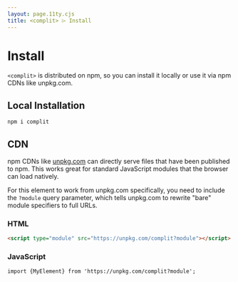 ```yaml
---
layout: page.11ty.cjs
title: <complit> ⌲ Install
---
```


# Install

`<complit>` is distributed on npm, so you can install it locally or use it via npm CDNs like unpkg.com.

## Local Installation

```bash
npm i complit
```

## CDN

npm CDNs like [unpkg.com]() can directly serve files that have been published to npm. This works great for standard JavaScript modules that the browser can load natively.

For this element to work from unpkg.com specifically, you need to include the `?module` query parameter, which tells unpkg.com to rewrite "bare" module specifiers to full URLs.

### HTML

```html
<script type="module" src="https://unpkg.com/complit?module"></script>
```

### JavaScript

```html
import {MyElement} from 'https://unpkg.com/complit?module';
```
